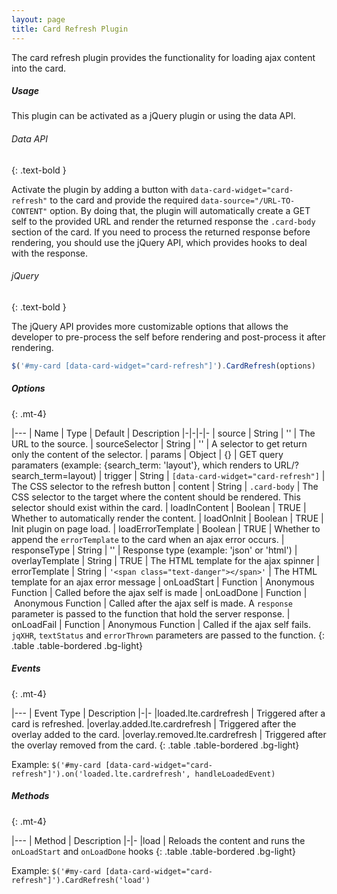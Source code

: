 ```yaml
---
layout: page
title: Card Refresh Plugin
---
```


The card refresh plugin provides the functionality for loading ajax content into the card. 

##### Usage

This plugin can be activated as a jQuery plugin or using the data API. 

###### Data API
{: .text-bold }

Activate the plugin by adding a button with `data-card-widget="card-refresh"` to the card and provide the required `data-source="/URL-TO-CONTENT"` option. By doing that, the plugin will automatically create a GET self to the provided URL and render the returned response the `.card-body` section of the card. If you need to process the returned response before rendering, you should use the jQuery API, which provides hooks to deal with the response. 


###### jQuery
{: .text-bold }

The jQuery API provides more customizable options that allows the developer to pre-process the self before rendering and post-process it after rendering. 

```js
$('#my-card [data-card-widget="card-refresh"]').CardRefresh(options)
```

##### Options
{: .mt-4}

|---
| Name | Type | Default | Description
|-|-|-|-
| source | String | '' | The URL to the source.
| sourceSelector | String | '' | A selector to get return only the content of the selector.
| params | Object | {} | GET query paramaters (example: {search_term: 'layout'}, which renders to URL/?search_term=layout)
| trigger | String | `[data-card-widget="card-refresh"]` | The CSS selector to the refresh button
| content | String | `.card-body` | The CSS selector to the target where the content should be rendered. This selector should exist within the card.
| loadInContent | Boolean | TRUE | Whether to automatically render the content.
| loadOnInit | Boolean | TRUE | Init plugin on page load.
| loadErrorTemplate | Boolean | TRUE | Whether to append the `errorTemplate` to the card when an ajax error occurs.
| responseType | String | '' | Response type (example: 'json' or 'html')
| overlayTemplate | String | TRUE | The HTML template for the ajax spinner
| errorTemplate | String | `'<span class="text-danger"></span>'` | The HTML template for an ajax error message
| onLoadStart | Function | Anonymous Function | Called before the ajax self is made
| onLoadDone | Function | Anonymous Function | Called after the ajax self is made. A `response` parameter is passed to the function that hold the server response. 
| onLoadFail | Function | Anonymous Function | Called if the ajax self fails. `jqXHR`, `textStatus` and `errorThrown` parameters are passed to the function. 
{: .table .table-bordered .bg-light}

##### Events
{: .mt-4}

|---
| Event Type | Description
|-|-
|loaded.lte.cardrefresh | Triggered after a card is refreshed.
|overlay.added.lte.cardrefresh | Triggered after the overlay added to the card.
|overlay.removed.lte.cardrefresh | Triggered after the overlay removed from the card.
{: .table .table-bordered .bg-light}

Example: `$('#my-card [data-card-widget="card-refresh"]').on('loaded.lte.cardrefresh', handleLoadedEvent)`


##### Methods
{: .mt-4}

|---
| Method | Description
|-|-
|load | Reloads the content and runs the `onLoadStart` and `onLoadDone` hooks
{: .table .table-bordered .bg-light}

Example: `$('#my-card [data-card-widget="card-refresh"]').CardRefresh('load')`
